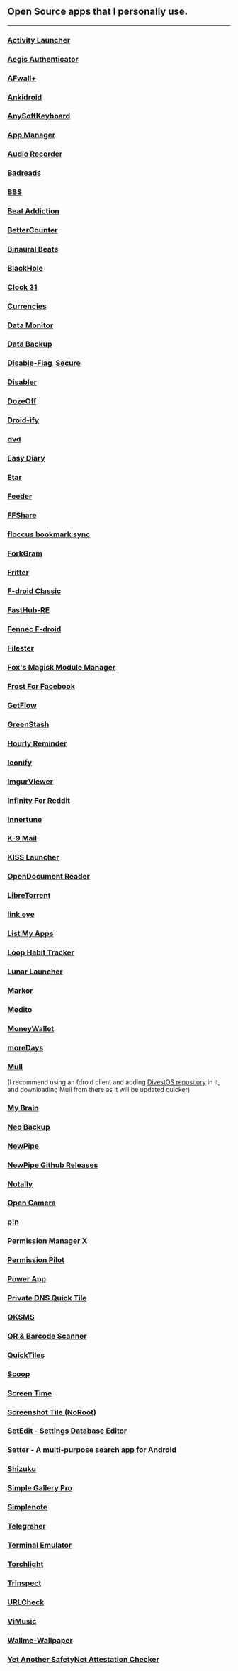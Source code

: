  ## Open Source apps that I personally use.
----
### [Activity Launcher](https://www.f-droid.org/packages/de.szalkowski.activitylauncher)


### [Aegis Authenticator](https://www.f-droid.org/packages/com.beemdevelopment.aegis/)


### [AFwall+](https://www.f-droid.org/packages/dev.ukanth.ufirewall/)


### [Ankidroid](https://www.f-droid.org/packages/com.ichi2.anki/)


### [AnySoftKeyboard](https://www.f-droid.org/packages/com.menny.android.anysoftkeyboard/)


### [App Manager](https://www.f-droid.org/packages/io.github.muntashirakon.AppManager/)


### [Audio Recorder](https://www.f-droid.org/packages/com.github.axet.audiorecorder/)


### [Badreads](https://www.f-droid.org/packages/com.timenotclocks.bookcase/)


### [BBS](https://www.f-droid.org/packages/com.asksven.betterbatterystats/)


### [Beat Addiction](https://apt.izzysoft.de/fdroid/index/apk/tj.beataddiction)


### [BetterCounter](https://www.f-droid.org/packages/org.kde.bettercounter/)


### [Binaural Beats](https://www.f-droid.org/packages/com.github.axet.binauralbeats/)


### [BlackHole](https://apt.izzysoft.de/fdroid/index/apk/com.shadow.blackhole)


### [Clock 31](https://apt.izzysoft.de/fdroid/index/apk/com.dosse.clock31)


### [Currencies](https://www.f-droid.org/packages/de.salomax.currencies/)


### [Data Monitor](https://www.f-droid.org/packages/com.drnoob.datamonitor/)


### [Data Backup](https://apt.izzysoft.de/fdroid/index/apk/com.xayah.databackup)


### [Disable-Flag_Secure](https://apt.izzysoft.de/fdroid/index/apk/com.varuns2002.disable_flag_secure)


### [Disabler](https://www.f-droid.org/packages/com.servoz.appsdisabler/)


### [DozeOff](https://apt.izzysoft.de/fdroid/index/apk/com.dosse.dozeoff)


### [Droid-ify](https://android.izzysoft.de/repo/apk/com.looker.droidify)


### [dvd](https://www.f-droid.org/packages/org.yausername.dvd/)


### [Easy Diary](https://www.f-droid.org/packages/me.blog.korn123.easydiary/)


### [Etar](https://www.f-droid.org/packages/ws.xsoh.etar/)


### [Feeder](https://www.f-droid.org/packages/com.nononsenseapps.feeder/)


### [FFShare](https://www.f-droid.org/packages/com.caydey.ffshare/)


### [floccus bookmark sync](https://www.f-droid.org/packages/org.handmadeideas.floccus/)


### [ForkGram](https://www.f-droid.org/packages/org.forkgram.messenger/)


### [Fritter](https://www.f-droid.org/packages/com.jonjomckay.fritter/)


### [F-droid Classic](https://www.f-droid.org/packages/eu.bubu1.fdroidclassic/)


### [FastHub-RE](https://android.izzysoft.de/repo/apk/com.fastaccess.github.revival)


### [Fennec F-droid](https://www.f-droid.org/packages/org.mozilla.fennec_fdroid/)


### [Filester](https://www.f-droid.org/packages/com.rouzbehzarei.filester/)


### [Fox's Magisk Module Manager](https://android.izzysoft.de/repo/apk//com.fox2code.mmm)


### [Frost For Facebook](https://www.f-droid.org/packages/com.pitchedapps.frost/)


### [GetFlow](https://www.f-droid.org/packages/org.wentura.getflow/)


### [GreenStash](https://www.f-droid.org/packages/com.starry.greenstash/)


### [Hourly Reminder](https://www.f-droid.org/packages/com.github.axet.hourlyreminder/)


### [Iconify](https://apt.izzysoft.de/fdroid/index/apk/com.drdisagree.iconify)


### [ImgurViewer](https://www.f-droid.org/packages/com.ensoft.imgurviewer/)


### [Infinity For Reddit](https://www.f-droid.org/packages/ml.docilealligator.infinityforreddit/)


### [Innertune](https://apt.izzysoft.de/fdroid/index/apk/com.zionhuang.music)


### [K-9 Mail](https://www.f-droid.org/packages/com.fsck.k9/)


### [KISS Launcher](https://www.f-droid.org/packages/fr.neamar.kiss/)


### [OpenDocument Reader](https://www.f-droid.org/packages/at.tomtasche.reader/)


### [LibreTorrent](https://www.f-droid.org/packages/org.proninyaroslav.libretorrent/)


### [link eye](https://www.f-droid.org/packages/kuesji.link_eye.fdroid/)


### [List My Apps](https://www.f-droid.org/packages/de.onyxbits.listmyapps/)


### [Loop Habit Tracker](https://www.f-droid.org/packages/org.isoron.uhabits/)


### [Lunar Launcher](https://www.f-droid.org/packages/rasel.lunar.launcher/)


### [Markor](https://www.f-droid.org/packages/net.gsantner.markor/)


### [Medito](https://android.izzysoft.de/repo/apk//meditofoundation.medito)


### [MoneyWallet](https://www.f-droid.org/packages/com.oriondev.moneywallet/)


### [moreDays](https://www.f-droid.org/packages/de.wuapps.moredays/)


### [Mull](https://f-droid.org/en/packages/us.spotco.fennec_dos/)
(I recommend using an fdroid client and adding [DivestOS repository](https://divestos.org/fdroid/official/?fingerprint=E4BE8D6ABFA4D9D4FEEF03CDDA7FF62A73FD64B75566F6DD4E5E577550BE8467) in it, and downloading Mull from there as it will be updated quicker)


### [My Brain](https://www.f-droid.org/packages/com.mhss.app.mybrain/)


### [Neo Backup](https://apt.izzysoft.de/fdroid/index/apk/com.machiav3lli.backup)


### [NewPipe](https://f-droid.org/packages/org.schabi.newpipe/)

### [NewPipe Github Releases](https://github.com/TeamNewPipe/NewPipe/releases)


### [Notally](https://www.f-droid.org/packages/com.omgodse.notally/)


### [Open Camera](https://www.f-droid.org/packages/net.sourceforge.opencamera/)


### [p!n](https://www.f-droid.org/packages/de.nproth.pin/)


### [Permission Manager X](https://www.f-droid.org/packages/com.mirfatif.permissionmanagerx/)


### [Permission Pilot](https://apt.izzysoft.de/fdroid/index/apk/eu.darken.myperm)


### [Power App](https://www.f-droid.org/packages/io.github.domi04151309.powerapp/)


### [Private DNS Quick Tile](https://www.f-droid.org/packages/com.jpwolfso.privdnsqt/)


### [QKSMS](https://www.f-droid.org/packages/com.moez.QKSMS/)


### [QR & Barcode Scanner](https://www.f-droid.org/packages/com.example.barcodescanner/)


### [QuickTiles](https://www.f-droid.org/packages/com.asdoi.quicktiles/)


### [Scoop](https://www.f-droid.org/packages/taco.scoop/)


### [Screen Time](https://www.f-droid.org/packages/de.markusfisch.android.screentime/)


### [Screenshot Tile (NoRoot)](https://www.f-droid.org/packages/com.github.cvzi.screenshottile/)


### [SetEdit - Settings Database Editor](https://www.f-droid.org/packages/io.github.muntashirakon.setedit/)


### [Setter - A multi-purpose search app for Android ](https://www.f-droid.org/packages/site.leos.setter/)


### [Shizuku](https://android.izzysoft.de/repo/apk//moe.shizuku.privileged.api)


### [Simple Gallery Pro](https://www.f-droid.org/packages/com.simplemobiletools.gallery.pro/)


### [Simplenote](https://android.izzysoft.de/repo/apk//com.automattic.simplenote)


### [Telegraher](https://github.com/nikitasius/Telegraher/)


### [Terminal Emulator](https://www.f-droid.org/packages/com.termoneplus/)


### [Torchlight](https://www.f-droid.org/packages/com.fake.android.torchlight/)


### [Trinspect](https://android.izzysoft.de/repo/apk/io.github.celestialphineas.sanxing)


### [URLCheck](https://www.f-droid.org/packages/com.trianguloy.urlchecker/)


### [ViMusic](https://www.f-droid.org/packages/it.vfsfitvnm.vimusic/)


### [Wallme-Wallpaper](https://www.f-droid.org/packages/com.alaory.wallmewallpaper/)


### [Yet Another SafetyNet Attestation Checker](https://apt.izzysoft.de/fdroid/index/apk/rikka.safetynetchecker)



